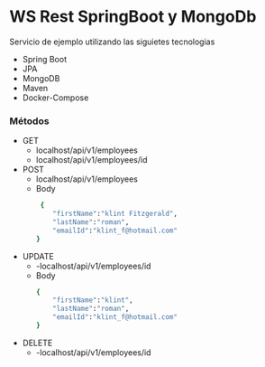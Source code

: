 # WS Rest SpringBoot y MongoDb

Servicio de ejemplo utilizando las siguietes tecnologias

- Spring Boot
- JPA
- MongoDB
- Maven
- Docker-Compose

### Métodos

- GET
  - localhost/api/v1/employees
  - localhost/api/v1/employees/id
- POST
  - localhost/api/v1/employees
  - Body
    ```sh  
     {
        "firstName":"klint Fitzgerald",
        "lastName":"roman",
        "emailId":"klint_f@hotmail.com"
    }
    ```
- UPDATE
  - -localhost/api/v1/employees/id
  - Body
    ```sh
    {
        "firstName":"klint",
        "lastName":"roman",
        "emailId":"klint_f@hotmail.com"
    }
    ```
- DELETE
  - -localhost/api/v1/employees/id

